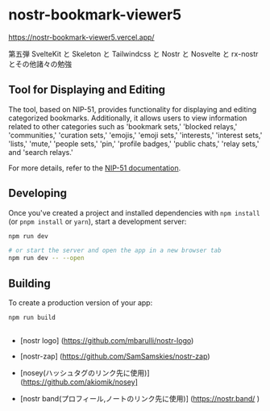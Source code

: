 # nostr-bookmark-viewer5

https://nostr-bookmark-viewer5.vercel.app/

第五弾 SvelteKit と Skeleton と Tailwindcss と Nostr と Nosvelte と rx-nostr とその他諸々の勉強

## Tool for Displaying and Editing

The tool, based on NIP-51, provides functionality for displaying and editing categorized bookmarks. Additionally, it allows users to view information related to other categories such as 'bookmark sets,' 'blocked relays,' 'communities,' 'curation sets,' 'emojis,' 'emoji sets,' 'interests,' 'interest sets,' 'lists,' 'mute,' 'people sets,' 'pin,' 'profile badges,' 'public chats,' 'relay sets,' and 'search relays.'

For more details, refer to the [NIP-51 documentation](https://github.com/nostr-protocol/nips/blob/master/51.md).

## Developing

Once you've created a project and installed dependencies with `npm install` (or `pnpm install` or `yarn`), start a development server:

```bash
npm run dev

# or start the server and open the app in a new browser tab
npm run dev -- --open
```

## Building

To create a production version of your app:

```bash
npm run build
```

##

- [nostr logo] (https://github.com/mbarulli/nostr-logo)

- [nostr-zap] (https://github.com/SamSamskies/nostr-zap)

- [nosey(ハッシュタグのリンク先に使用)] (https://github.com/akiomik/nosey]

- [nostr band(プロフィール,ノートのリンク先に使用)] (https://nostr.band/
  )
